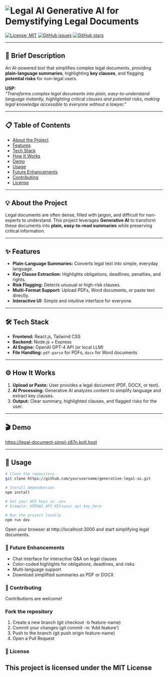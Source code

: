 # ![Legal AI](https://img.shields.io/badge/AI-Legal%20Simplifier-blue) Generative AI for Demystifying Legal Documents

[![License: MIT](https://img.shields.io/badge/License-MIT-green.svg)](LICENSE) [![GitHub issues](https://img.shields.io/github/issues/yourusername/generative-legal-ai)](https://github.com/yourusername/generative-legal-ai/issues) [![GitHub stars](https://img.shields.io/github/stars/yourusername/generative-legal-ai)](https://github.com/yourusername/generative-legal-ai/stargazers)

---

## 🚀 Brief Description
An AI-powered tool that simplifies complex legal documents, providing **plain-language summaries**, highlighting **key clauses**, and flagging **potential risks** for non-legal users.  

**USP:**  
*"Transforms complex legal documents into plain, easy-to-understand language instantly, highlighting critical clauses and potential risks, making legal knowledge accessible to everyone without a lawyer."*

---

## 📋 Table of Contents
- [About the Project](#about-the-project)  
- [Features](#features)  
- [Tech Stack](#tech-stack)  
- [How It Works](#how-it-works)  
- [Demo](#demo)  
- [Usage](#usage)  
- [Future Enhancements](#future-enhancements)  
- [Contributing](#contributing)  
- [License](#license)  

---

## 💡 About the Project
Legal documents are often dense, filled with jargon, and difficult for non-experts to understand. This project leverages **Generative AI** to transform these documents into **plain, easy-to-read summaries** while preserving critical information.

---

## ✨ Features
- **Plain-Language Summaries:** Converts legal text into simple, everyday language.  
- **Key Clause Extraction:** Highlights obligations, deadlines, penalties, and rights.  
- **Risk Flagging:** Detects unusual or high-risk clauses.  
- **Multi-Format Support:** Upload PDFs, Word documents, or paste text directly.  
- **Interactive UI:** Simple and intuitive interface for everyone.  

---

## 🛠 Tech Stack
- **Frontend:** React.js, Tailwind CSS  
- **Backend:** Node.js + Express  
- **AI Engine:** OpenAI GPT-4 API (or local LLM)  
- **File Handling:** `pdf-parse` for PDFs, `docx` for Word documents  

---

## ⚙ How It Works
1. **Upload or Paste:** User provides a legal document (PDF, DOCX, or text).  
2. **AI Processing:** Generative AI analyzes content to simplify language and extract key clauses.  
3. **Output:** Clear summary, highlighted clauses, and flagged risks for the user.  

---

## 🎬 Demo
https://legal-document-simpl-z87n.bolt.host


---

## 🚀 Usage
```bash
# Clone the repository
git clone https://github.com/yourusername/generative-legal-ai.git

# Install dependencies
npm install

# Set your API keys in .env
# Example: OPENAI_API_KEY=your_api_key_here

# Run the project locally
npm run dev
```
Open your browser at http://localhost:3000 and start simplifying legal documents.
### 🔮 Future Enhancements
* Chat interface for interactive Q&A on legal clauses
* Color-coded highlights for obligations, deadlines, and risks
* Multi-language support
* Download simplified summaries as PDF or DOCX

### 🤝 Contributing
Contributions are welcome!

### Fork the repository
1. Create a new branch (git checkout -b feature-name)
2. Commit your changes (git commit -m 'Add feature')
3. Push to the branch (git push origin feature-name)
4. Open a Pull Request

### 📄 License
This project is licensed under the MIT License
---
